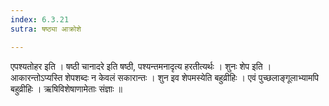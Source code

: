 ```yaml
---
index: 6.3.21
sutra: षष्ठ्या आक्रोशे

---
```

  एपश्यतोहर इति । षष्ठी चानादरे इति षष्ठी, पश्यन्तमनादृत्य हरतीत्यर्थः ।  शुनः शेप इति । आकारन्तोऽप्यस्ति शेपशब्दः न केवलं सकारान्तः । शुन इव शेपमस्येति बहुव्रीहिः । एवं पुच्छलाङ्गूलाभ्यामपि बहुव्रीहिः । ऋषिविशेषाणामेताः संज्ञाः ॥